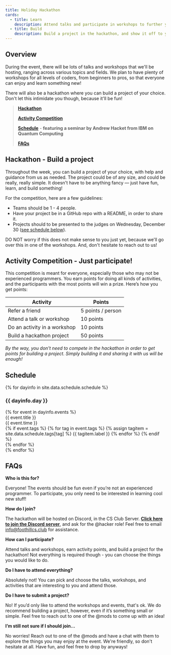 ```yaml
---
title: Holiday Hackathon
cards:
  - title: Learn
    description: Attend talks and participate in workshops to further your coding skills, earn points, and win cool prizes! There's a lot to explore.
  - title: Build
    description: Build a project in the hackathon, and show it off to your friends! Do it just for fun, or compete with teams of 1 - 4 people for prizes!
---
```


## Overview

During the event, there will be lots of talks and workshops that we'll be hosting, ranging across various topics and fields. We plan to have plenty of workshops for all levels of coders, from beginners to pros, so that everyone can enjoy and learn something new!

There will also be a hackathon where you can build a project of your choice. Don't let this intimidate you though, because it'll be fun!

> [**Hackathon**](#hackathon---build-a-project)
>
> [**Activity Competition**](#activity-competition---just-participate)
>
> [**Schedule**](#schedule) - **featuring a seminar by Andrew Hacket from IBM on Quantum Computing**
>
> [**FAQs**](#faqs)

## Hackathon - Build a project

Throughout the week, you can build a project of your choice, with help and guidance from us as needed. The project could be of any size, and could be really, really simple. It doesn't have to be anything fancy — just have fun, learn, and build something!

For the competition, here are a few guidelines:

- Teams should be 1 - 4 people.
- Have your project be in a GitHub repo with a README, in order to share it.
- Projects should to be presented to the judges on Wednesday, December 30 ([see schedule below](#schedule)).

DO NOT worry if this does not make sense to you just yet, because we'll go over this in one of the workshops. And, don't hesitate to reach out to us!

## Activity Competition - Just participate!

This competition is meant for everyone, especially those who may not be experienced programmers. You earn points for doing all kinds of activities, and the participants with the most points will win a prize. Here’s how you get points:

| Activity                     | Points            |
|------------------------------|-------------------|
| Refer a friend               | 5 points / person |
| Attend a talk or workshop    | 10 points         |
| Do an activity in a workshop | 10 points         |
| Build a hackathon project    | 50 points         |

*By the way, you don't need to compete in the hackathon in order to get points for building a project. Simply building it and sharing it with us will be enough!*

## Schedule

<div class="schedule">
  {% for dayinfo in site.data.schedule.schedule %}
  <div class="day-container">
    <h3>{{ dayinfo.day }}</h3>
    {% for event in dayinfo.events %}
    <div class="event">
      <div class="title">
        {{ event.title }}
      </div>
      <div class="details-container">
        <div class="time">{{ event.time }}</div>
        <div class="tags">
          {% if event.tags %}
            {% for tag in event.tags %}
              {% assign tagitem = site.data.schedule.tags[tag] %}
              <span class="tag" style="background-color: {{ tagitem.color }}">{{ tagitem.label }}</span>
            {% endfor %}
          {% endif %}
        </div>
      </div>
    </div>
    {% endfor %}
  </div>
  {% endfor %}
</div>

## FAQs

**Who is this for?**

Everyone! The events should be fun even if you’re not an experienced programmer. To participate, you only need to be interested in learning cool new stuff!

**How do I join?**

The hackathon will be hosted on Discord, in the CS Club Server. [**Click here to join the Discord server**](https://discord.com/invite/graRNeE), and ask for the @hacker role! Feel free to email [info@foothillcs.club](mailto:info@foothillcs.club) for assistance.

**How can I participate?**

Attend talks and workshops, earn activity points, and build a project for the hackathon! Not everything is required though - you can choose the things you would like to do.

**Do I have to attend everything?**

Absolutely not! You can pick and choose the talks, workshops, and activities that are interesting to you and attend those.

**Do I have to submit a project?**

No! If you’d only like to attend the workshops and events, that's ok. We do recommend building a project, however, even if it’s something small or simple. Feel free to reach out to one of the @mods to come up with an idea!

**I’m still not sure if I should join…**

No worries! Reach out to one of the @mods and have a chat with them to explore the things you may enjoy at the event. We're friendly, so don't hesitate at all. Have fun, and feel free to drop by anyways!
